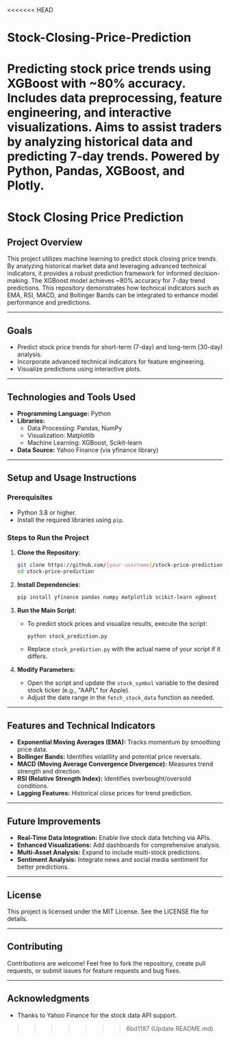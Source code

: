 <<<<<<< HEAD
# Stock-Closing-Price-Prediction
Predicting stock price trends using XGBoost with ~80% accuracy. Includes data preprocessing, feature engineering, and interactive visualizations. Aims to assist traders by analyzing historical data and predicting 7-day trends. Powered by Python, Pandas, XGBoost, and Plotly.
=======
# Stock Closing Price Prediction

## Project Overview
This project utilizes machine learning to predict stock closing price trends. By analyzing historical market data and leveraging advanced technical indicators, it provides a robust prediction framework for informed decision-making. The XGBoost model achieves ~80% accuracy for 7-day trend predictions. This repository demonstrates how technical indicators such as EMA, RSI, MACD, and Bollinger Bands can be integrated to enhance model performance and predictions.

---

## Goals
- Predict stock price trends for short-term (7-day) and long-term (30-day) analysis.
- Incorporate advanced technical indicators for feature engineering.
- Visualize predictions using interactive plots.

---

## Technologies and Tools Used
- **Programming Language:** Python
- **Libraries:**
  - Data Processing: Pandas, NumPy
  - Visualization: Matplotlib
  - Machine Learning: XGBoost, Scikit-learn
- **Data Source:** Yahoo Finance (via yfinance library)

---

## Setup and Usage Instructions

### Prerequisites
- Python 3.8 or higher.
- Install the required libraries using `pip`.

### Steps to Run the Project

1. **Clone the Repository**:
   ```bash
   git clone https://github.com/[your-username]/stock-price-prediction.git
   cd stock-price-prediction
   ```

2. **Install Dependencies**:
   ```bash
   pip install yfinance pandas numpy matplotlib scikit-learn xgboost
   ```

3. **Run the Main Script**:
   - To predict stock prices and visualize results, execute the script:
     ```bash
     python stock_prediction.py
     ```
   - Replace `stock_prediction.py` with the actual name of your script if it differs.

4. **Modify Parameters:**
   - Open the script and update the `stock_symbol` variable to the desired stock ticker (e.g., "AAPL" for Apple).
   - Adjust the date range in the `fetch_stock_data` function as needed.

---

## Features and Technical Indicators
- **Exponential Moving Averages (EMA):** Tracks momentum by smoothing price data.
- **Bollinger Bands:** Identifies volatility and potential price reversals.
- **MACD (Moving Average Convergence Divergence):** Measures trend strength and direction.
- **RSI (Relative Strength Index):** Identifies overbought/oversold conditions.
- **Lagging Features:** Historical close prices for trend prediction.

---

## Future Improvements
- **Real-Time Data Integration:** Enable live stock data fetching via APIs.
- **Enhanced Visualizations:** Add dashboards for comprehensive analysis.
- **Multi-Asset Analysis:** Expand to include multi-stock predictions.
- **Sentiment Analysis:** Integrate news and social media sentiment for better predictions.

---

## License
This project is licensed under the MIT License. See the LICENSE file for details.

---

## Contributing
Contributions are welcome! Feel free to fork the repository, create pull requests, or submit issues for feature requests and bug fixes.

---

## Acknowledgments
- Thanks to Yahoo Finance for the stock data API support.
>>>>>>> 6bd1187 (Update README.md)
